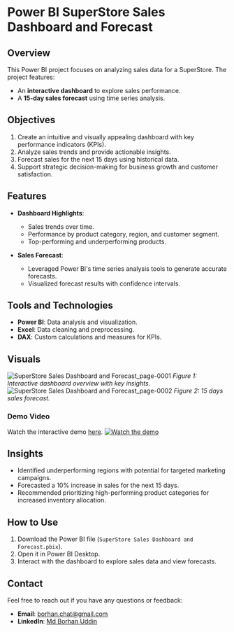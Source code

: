 # Power BI SuperStore Sales Dashboard and Forecast

## Overview
This Power BI project focuses on analyzing sales data for a SuperStore. The project features:
- An **interactive dashboard** to explore sales performance.
- A **15-day sales forecast** using time series analysis.

## Objectives
1. Create an intuitive and visually appealing dashboard with key performance indicators (KPIs).
2. Analyze sales trends and provide actionable insights.
3. Forecast sales for the next 15 days using historical data.
4. Support strategic decision-making for business growth and customer satisfaction.

## Features
- **Dashboard Highlights**:
  - Sales trends over time.
  - Performance by product category, region, and customer segment.
  - Top-performing and underperforming products.

- **Sales Forecast**:
  - Leveraged Power BI's time series analysis tools to generate accurate forecasts.
  - Visualized forecast results with confidence intervals.

## Tools and Technologies
- **Power BI**: Data analysis and visualization.
- **Excel**: Data cleaning and preprocessing.
- **DAX**: Custom calculations and measures for KPIs.

## Visuals
![SuperStore Sales Dashboard and Forecast_page-0001](https://github.com/user-attachments/assets/63d0829f-895b-4eda-bebe-075e53faebae)
*Figure 1: Interactive dashboard overview with key insights.*
![SuperStore Sales Dashboard and Forecast_page-0002](https://github.com/user-attachments/assets/96c6d2cb-2d56-4586-9362-ed98e58cd645)
*Figure 2: 15 days sales forecast.*
### Demo Video
Watch the interactive demo [here](https://youtu.be/nC-FiuiyjyY).
[![Watch the demo](https://img.youtube.com/vi/nC-FiuiyjyY/0.jpg)](https://youtu.be/nC-FiuiyjyY)


## Insights
- Identified underperforming regions with potential for targeted marketing campaigns.
- Forecasted a 10% increase in sales for the next 15 days.
- Recommended prioritizing high-performing product categories for increased inventory allocation.


## How to Use
1. Download the Power BI file (`SuperStore Sales Dashboard and Forecast.pbix`).
2. Open it in Power BI Desktop.
3. Interact with the dashboard to explore sales data and view forecasts.

## Contact
Feel free to reach out if you have any questions or feedback:
- **Email**: [borhan.chat@gmail.com](mailto:borhan.chat@gmail.com)
- **LinkedIn**: [Md Borhan Uddin](https://www.linkedin.com/in/mdborhanuddin/)

